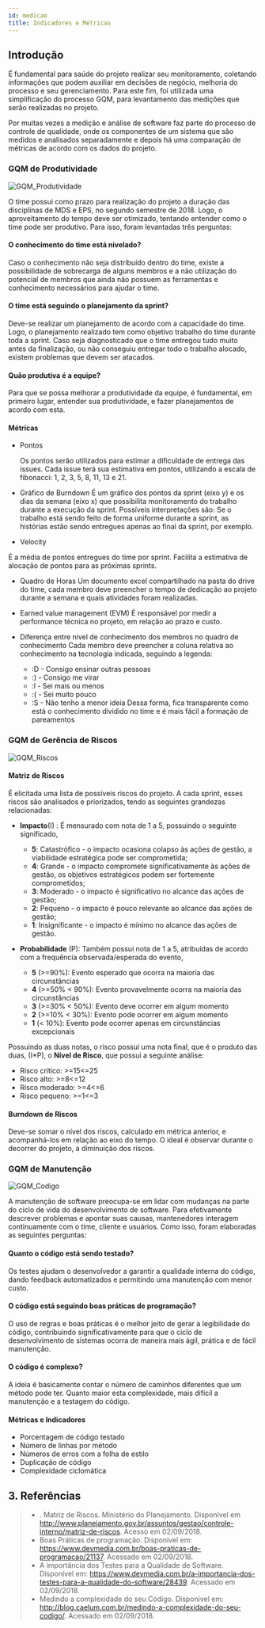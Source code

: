 ```yaml
---
id: medicao
title: Indicadores e Métricas
---
```


## Introdução

É fundamental para saúde do projeto realizar seu monitoramento, coletando informações
que podem auxiliar em decisões de negócio, melhoria do processo e seu gerenciamento.
Para este fim, foi utilizada uma simplificação do processo GQM, para levantamento
das medições que serão realizadas no projeto.

Por muitas vezes a medição e análise de software faz parte do processo de controle
de qualidade, onde os componentes de um sistema que são medidos e analisados
separadamente e depois há uma comparação de métricas de acordo com os dados do projeto.

### GQM de Produtividade

![GQM_Produtividade](https://fga-eps-mds.github.io/2018.2-GrupoMDIC/img/GQM_Produtividade.png)

O time possui como prazo para realização do projeto a duração das disciplinas de MDS e EPS,
no segundo semestre de 2018. Logo, o aproveitamento do tempo deve ser otimizado, tentando
entender como o time pode ser produtivo. Para isso, foram levantadas três perguntas:

#### O conhecimento do time está nivelado?

Caso o conhecimento não seja distribuído dentro do time, existe a possibilidade de sobrecarga de alguns membros
e a não utilização do potencial de membros que ainda não possuem as ferramentas e conhecimento necessários para ajudar o time.

#### O time está seguindo o planejamento da sprint?

Deve-se realizar um planejamento de acordo com a capacidade do time. Logo, o planejamento
realizado tem como objetivo trabalho do time durante toda a sprint. Caso seja diagnosticado
que o time entregou tudo muito antes da finalização, ou não conseguiu entregar todo o trabalho
alocado, existem problemas que devem ser atacados.

#### Quão produtiva é a equipe?

Para que se possa melhorar a produtividade da equipe, é fundamental, em primeiro lugar, entender
sua produtividade, e fazer planejamentos de acordo com esta.

#### Métricas

- Pontos

  Os pontos serão utilizados para estimar a dificuldade de entrega das issues. Cada issue
  terá sua estimativa em pontos, utilizando a escala de fibonacci: 1, 2, 3, 5, 8, 11, 13 e 21.

- Gráfico de Burndown
  É um gráfico dos pontos da sprint (eixo y) e os dias da semana (eixo x) que possibilita
  monitoramento do trabalho durante a execução da sprint. Possíveis interpretações são:
  Se o trabalho está sendo feito de forma uniforme durante a sprint, as histórias estão sendo
  entregues apenas ao final da sprint, por exemplo.

-  Velocity

É a média de pontos entregues do time por sprint. Facilita a estimativa de alocação de pontos
para as próximas sprints.

- Quadro de Horas
Um documento excel compartilhado na pasta do drive do time, cada membro deve
preencher o tempo de dedicação ao projeto durante a semana e quais atividades foram
realizadas.

- Earned value management (EVM)
  É responsável por medir a performance técnica no projeto, em relação ao prazo e custo.

- Diferença entre nível de conhecimento dos membros no quadro de conhecimento
  Cada membro deve preencher a coluna relativa ao conhecimento na tecnologia indicada,
  seguindo a legenda:
  - :D - Consigo ensinar outras pessoas
  - :) - Consigo me virar
  - :l - Sei mais ou menos
  - :( - Sei muito pouco
  - :S - Não tenho a menor ideia
  Dessa forma, fica transparente como está o conhecimento dividido no time e é mais
  fácil a formação de pareamentos



### GQM de Gerência de Riscos

![GQM_Riscos](https://fga-eps-mds.github.io/2018.2-GrupoMDIC/img/GQM_Riscos.png)

#### Matriz de Riscos

É elicitada uma lista de possíveis riscos do projeto. A cada sprint, esses
riscos são analisados e priorizados, tendo as seguintes grandezas relacionadas:

- **Impacto**(I) : É mensurado com nota de 1 a 5, possuindo o seguinte significado,

  - **5**: Catastrófico - o impacto ocasiona colapso às ações de gestão, a viabilidade
  estratégica pode ser comprometida;
  - **4**: Grande - o impacto compromete significativamente às ações de gestão, os
  objetivos estratégicos podem ser fortemente comprometidos;
  - **3**: Moderado - o impacto é significativo no alcance das ações de gestão;
  - **2**: Pequeno - o impacto é pouco relevante ao alcance das ações de gestão;
  - **1**: Insignificante - o impacto é mínimo no alcance das ações de gestão.


- **Probabilidade** (P): Também possui nota de 1 a 5, atribuídas de acordo com a frequência observada/esperada do evento,
  - **5** (>=90%): Evento esperado que ocorra na maioria das circunstâncias
  - **4** (>=50% < 90%): Evento provavelmente ocorra na maioria das circunstâncias
  - **3** (>=30% < 50%): Evento deve ocorrer em algum momento
  - **2** (>=10% < 30%): Evento pode ocorrer em algum momento
  - **1** (< 10%): Evento pode ocorrer apenas em circunstâncias excepcionais

Possuindo as duas notas, o risco possui uma nota final, que é o produto das duas, (I*P), o **Nível de Risco**, que possui
a seguinte análise:

- Risco crítico:  >=15<=25
- Risco  alto: >=8<=12
- Risco moderado: >=4<=6
- Risco pequeno: >=1<=3


#### Burndown de Riscos

Deve-se somar o nível dos riscos, calculado em métrica anterior, e acompanhá-los em relação ao eixo do tempo.
O ideal é observar durante o decorrer do projeto, a diminuição dos riscos.

### GQM de Manutenção

![GQM_Codigo](https://fga-eps-mds.github.io/2018.2-GrupoMDIC/img/GQM_codigo.png)

A manutenção de software preocupa-se em lidar com mudanças na parte do ciclo de vida
do desenvolvimento de software. Para efetivamente descrever problemas e apontar suas
causas, mantenedores interagem continuamente com o time, cliente e usuários.
Como isso, foram elaboradas as seguintes perguntas:

#### Quanto o código está sendo testado?

Os testes ajudam o desenvolvedor a garantir a qualidade interna do código, dando feedback
automatizados e permitindo uma manutenção com menor custo.

#### O código está seguindo boas práticas de programação?

O uso de regras e boas práticas é o melhor jeito de gerar a legibilidade do código, contribuindo significativamente para
que o ciclo de desenvolvimento de sistemas ocorra de maneira mais ágil, prática e de fácil manutenção.

#### O código é complexo?

A ideia é basicamente contar o número de caminhos diferentes que um método pode ter.
Quanto maior esta complexidade, mais difícil a manutenção e a testagem do código.

#### Métricas e Indicadores

- Porcentagem de código testado
- Número de linhas por método
- Números de erros com a folha de estilo
- Duplicação de código
- Complexidade ciclomática

## 3. Referências

> * . Matriz de Riscos. Ministério do Planejamento. Disponível em <http://www.planejamento.gov.br/assuntos/gestao/controle-interno/matriz-de-riscos>. Acesso em 02/09/2018.
> * Boas Práticas de programação. Disponível em: <https://www.devmedia.com.br/boas-praticas-de-programacao/21137>. Acessado em 02/09/2018.
> * A importância dos Testes para a Qualidade de Software. Disponível em: <https://www.devmedia.com.br/a-importancia-dos-testes-para-a-qualidade-do-software/28439>. Acessado em 02/09/2018.
> * Medindo a complexidade do seu Código. Disponível em: <http://blog.caelum.com.br/medindo-a-complexidade-do-seu-codigo/>. Acessado em 02/09/2018.
